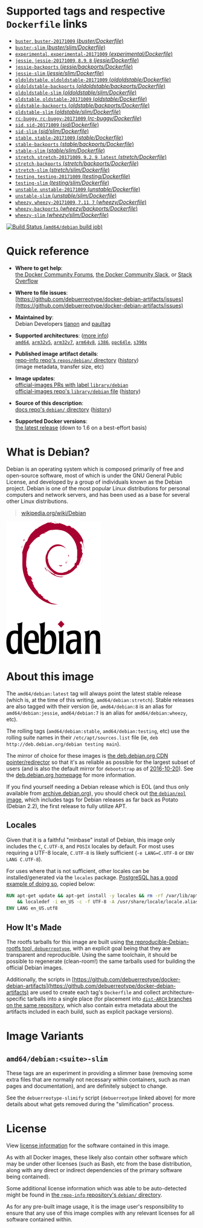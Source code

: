 <!--

********************************************************************************

WARNING:

    DO NOT EDIT "debian/README.md"

    IT IS AUTO-GENERATED

    (from the other files in "debian/" combined with a set of templates)

********************************************************************************

-->

# Supported tags and respective `Dockerfile` links

-	[`buster`, `buster-20171009` (*buster/Dockerfile*)](https://github.com/debuerreotype/docker-debian-artifacts/blob/de09dd55b6328b37b89a33e76b698f9dbe611fab/buster/Dockerfile)
-	[`buster-slim` (*buster/slim/Dockerfile*)](https://github.com/debuerreotype/docker-debian-artifacts/blob/de09dd55b6328b37b89a33e76b698f9dbe611fab/buster/slim/Dockerfile)
-	[`experimental`, `experimental-20171009` (*experimental/Dockerfile*)](https://github.com/debuerreotype/docker-debian-artifacts/blob/de09dd55b6328b37b89a33e76b698f9dbe611fab/experimental/Dockerfile)
-	[`jessie`, `jessie-20171009`, `8.9`, `8` (*jessie/Dockerfile*)](https://github.com/debuerreotype/docker-debian-artifacts/blob/de09dd55b6328b37b89a33e76b698f9dbe611fab/jessie/Dockerfile)
-	[`jessie-backports` (*jessie/backports/Dockerfile*)](https://github.com/debuerreotype/docker-debian-artifacts/blob/de09dd55b6328b37b89a33e76b698f9dbe611fab/jessie/backports/Dockerfile)
-	[`jessie-slim` (*jessie/slim/Dockerfile*)](https://github.com/debuerreotype/docker-debian-artifacts/blob/de09dd55b6328b37b89a33e76b698f9dbe611fab/jessie/slim/Dockerfile)
-	[`oldoldstable`, `oldoldstable-20171009` (*oldoldstable/Dockerfile*)](https://github.com/debuerreotype/docker-debian-artifacts/blob/de09dd55b6328b37b89a33e76b698f9dbe611fab/oldoldstable/Dockerfile)
-	[`oldoldstable-backports` (*oldoldstable/backports/Dockerfile*)](https://github.com/debuerreotype/docker-debian-artifacts/blob/de09dd55b6328b37b89a33e76b698f9dbe611fab/oldoldstable/backports/Dockerfile)
-	[`oldoldstable-slim` (*oldoldstable/slim/Dockerfile*)](https://github.com/debuerreotype/docker-debian-artifacts/blob/de09dd55b6328b37b89a33e76b698f9dbe611fab/oldoldstable/slim/Dockerfile)
-	[`oldstable`, `oldstable-20171009` (*oldstable/Dockerfile*)](https://github.com/debuerreotype/docker-debian-artifacts/blob/de09dd55b6328b37b89a33e76b698f9dbe611fab/oldstable/Dockerfile)
-	[`oldstable-backports` (*oldstable/backports/Dockerfile*)](https://github.com/debuerreotype/docker-debian-artifacts/blob/de09dd55b6328b37b89a33e76b698f9dbe611fab/oldstable/backports/Dockerfile)
-	[`oldstable-slim` (*oldstable/slim/Dockerfile*)](https://github.com/debuerreotype/docker-debian-artifacts/blob/de09dd55b6328b37b89a33e76b698f9dbe611fab/oldstable/slim/Dockerfile)
-	[`rc-buggy`, `rc-buggy-20171009` (*rc-buggy/Dockerfile*)](https://github.com/debuerreotype/docker-debian-artifacts/blob/de09dd55b6328b37b89a33e76b698f9dbe611fab/rc-buggy/Dockerfile)
-	[`sid`, `sid-20171009` (*sid/Dockerfile*)](https://github.com/debuerreotype/docker-debian-artifacts/blob/de09dd55b6328b37b89a33e76b698f9dbe611fab/sid/Dockerfile)
-	[`sid-slim` (*sid/slim/Dockerfile*)](https://github.com/debuerreotype/docker-debian-artifacts/blob/de09dd55b6328b37b89a33e76b698f9dbe611fab/sid/slim/Dockerfile)
-	[`stable`, `stable-20171009` (*stable/Dockerfile*)](https://github.com/debuerreotype/docker-debian-artifacts/blob/de09dd55b6328b37b89a33e76b698f9dbe611fab/stable/Dockerfile)
-	[`stable-backports` (*stable/backports/Dockerfile*)](https://github.com/debuerreotype/docker-debian-artifacts/blob/de09dd55b6328b37b89a33e76b698f9dbe611fab/stable/backports/Dockerfile)
-	[`stable-slim` (*stable/slim/Dockerfile*)](https://github.com/debuerreotype/docker-debian-artifacts/blob/de09dd55b6328b37b89a33e76b698f9dbe611fab/stable/slim/Dockerfile)
-	[`stretch`, `stretch-20171009`, `9.2`, `9`, `latest` (*stretch/Dockerfile*)](https://github.com/debuerreotype/docker-debian-artifacts/blob/de09dd55b6328b37b89a33e76b698f9dbe611fab/stretch/Dockerfile)
-	[`stretch-backports` (*stretch/backports/Dockerfile*)](https://github.com/debuerreotype/docker-debian-artifacts/blob/de09dd55b6328b37b89a33e76b698f9dbe611fab/stretch/backports/Dockerfile)
-	[`stretch-slim` (*stretch/slim/Dockerfile*)](https://github.com/debuerreotype/docker-debian-artifacts/blob/de09dd55b6328b37b89a33e76b698f9dbe611fab/stretch/slim/Dockerfile)
-	[`testing`, `testing-20171009` (*testing/Dockerfile*)](https://github.com/debuerreotype/docker-debian-artifacts/blob/de09dd55b6328b37b89a33e76b698f9dbe611fab/testing/Dockerfile)
-	[`testing-slim` (*testing/slim/Dockerfile*)](https://github.com/debuerreotype/docker-debian-artifacts/blob/de09dd55b6328b37b89a33e76b698f9dbe611fab/testing/slim/Dockerfile)
-	[`unstable`, `unstable-20171009` (*unstable/Dockerfile*)](https://github.com/debuerreotype/docker-debian-artifacts/blob/de09dd55b6328b37b89a33e76b698f9dbe611fab/unstable/Dockerfile)
-	[`unstable-slim` (*unstable/slim/Dockerfile*)](https://github.com/debuerreotype/docker-debian-artifacts/blob/de09dd55b6328b37b89a33e76b698f9dbe611fab/unstable/slim/Dockerfile)
-	[`wheezy`, `wheezy-20171009`, `7.11`, `7` (*wheezy/Dockerfile*)](https://github.com/debuerreotype/docker-debian-artifacts/blob/de09dd55b6328b37b89a33e76b698f9dbe611fab/wheezy/Dockerfile)
-	[`wheezy-backports` (*wheezy/backports/Dockerfile*)](https://github.com/debuerreotype/docker-debian-artifacts/blob/de09dd55b6328b37b89a33e76b698f9dbe611fab/wheezy/backports/Dockerfile)
-	[`wheezy-slim` (*wheezy/slim/Dockerfile*)](https://github.com/debuerreotype/docker-debian-artifacts/blob/de09dd55b6328b37b89a33e76b698f9dbe611fab/wheezy/slim/Dockerfile)

[![Build Status](https://doi-janky.infosiftr.net/job/multiarch/job/amd64/job/debian/badge/icon) (`amd64/debian` build job)](https://doi-janky.infosiftr.net/job/multiarch/job/amd64/job/debian/)

# Quick reference

-	**Where to get help**:  
	[the Docker Community Forums](https://forums.docker.com/), [the Docker Community Slack](https://blog.docker.com/2016/11/introducing-docker-community-directory-docker-community-slack/), or [Stack Overflow](https://stackoverflow.com/search?tab=newest&q=docker)

-	**Where to file issues**:  
	[https://github.com/debuerreotype/docker-debian-artifacts/issues](https://github.com/debuerreotype/docker-debian-artifacts/issues)

-	**Maintained by**:  
	Debian Developers [tianon](https://qa.debian.org/developer.php?login=tianon) and [paultag](https://qa.debian.org/developer.php?login=paultag)

-	**Supported architectures**: ([more info](https://github.com/docker-library/official-images#architectures-other-than-amd64))  
	[`amd64`](https://hub.docker.com/r/amd64/debian/), [`arm32v5`](https://hub.docker.com/r/arm32v5/debian/), [`arm32v7`](https://hub.docker.com/r/arm32v7/debian/), [`arm64v8`](https://hub.docker.com/r/arm64v8/debian/), [`i386`](https://hub.docker.com/r/i386/debian/), [`ppc64le`](https://hub.docker.com/r/ppc64le/debian/), [`s390x`](https://hub.docker.com/r/s390x/debian/)

-	**Published image artifact details**:  
	[repo-info repo's `repos/debian/` directory](https://github.com/docker-library/repo-info/blob/master/repos/debian) ([history](https://github.com/docker-library/repo-info/commits/master/repos/debian))  
	(image metadata, transfer size, etc)

-	**Image updates**:  
	[official-images PRs with label `library/debian`](https://github.com/docker-library/official-images/pulls?q=label%3Alibrary%2Fdebian)  
	[official-images repo's `library/debian` file](https://github.com/docker-library/official-images/blob/master/library/debian) ([history](https://github.com/docker-library/official-images/commits/master/library/debian))

-	**Source of this description**:  
	[docs repo's `debian/` directory](https://github.com/docker-library/docs/tree/master/debian) ([history](https://github.com/docker-library/docs/commits/master/debian))

-	**Supported Docker versions**:  
	[the latest release](https://github.com/docker/docker-ce/releases/latest) (down to 1.6 on a best-effort basis)

# What is Debian?

Debian is an operating system which is composed primarily of free and open-source software, most of which is under the GNU General Public License, and developed by a group of individuals known as the Debian project. Debian is one of the most popular Linux distributions for personal computers and network servers, and has been used as a base for several other Linux distributions.

> [wikipedia.org/wiki/Debian](https://en.wikipedia.org/wiki/Debian)

![logo](https://raw.githubusercontent.com/docker-library/docs/b449be7df57e9ed9086bb5821bfb5d6cdc5d67a4/debian/logo.png)

# About this image

The `amd64/debian:latest` tag will always point the latest stable release (which is, at the time of this writing, `amd64/debian:stretch`). Stable releases are also tagged with their version (ie, `amd64/debian:8` is an alias for `amd64/debian:jessie`, `amd64/debian:7` is an alias for `amd64/debian:wheezy`, etc).

The rolling tags (`amd64/debian:stable`, `amd64/debian:testing`, etc) use the rolling suite names in their `/etc/apt/sources.list` file (ie, `deb http://deb.debian.org/debian testing main`).

The mirror of choice for these images is [the deb.debian.org CDN pointer/redirector](https://deb.debian.org) so that it's as reliable as possible for the largest subset of users (and is also the default mirror for `debootstrap` as of [2016-10-20](https://anonscm.debian.org/cgit/d-i/debootstrap.git/commit/?id=9e8bc60ad1ccf3a25ce7890526b70059f3e770de)). See the [deb.debian.org homepage](https://deb.debian.org) for more information.

If you find yourself needing a Debian release which is EOL (and thus only available from [archive.debian.org](http://archive.debian.org)), you should check out [the `debian/eol` image](https://hub.docker.com/r/debian/eol/), which includes tags for Debian releases as far back as Potato (Debian 2.2), the first release to fully utilize APT.

## Locales

Given that it is a faithful "minbase" install of Debian, this image only includes the `C`, `C.UTF-8`, and `POSIX` locales by default. For most uses requiring a UTF-8 locale, `C.UTF-8` is likely sufficient (`-e LANG=C.UTF-8` or `ENV LANG C.UTF-8`).

For uses where that is not sufficient, other locales can be installed/generated via the `locales` package. [PostgreSQL has a good example of doing so](https://github.com/docker-library/postgres/blob/69bc540ecfffecce72d49fa7e4a46680350037f9/9.6/Dockerfile#L21-L24), copied below:

```dockerfile
RUN apt-get update && apt-get install -y locales && rm -rf /var/lib/apt/lists/* \
	&& localedef -i en_US -c -f UTF-8 -A /usr/share/locale/locale.alias en_US.UTF-8
ENV LANG en_US.utf8
```

## How It's Made

The rootfs tarballs for this image are built using [the reproducible-Debian-rootfs tool, `debuerreotype`](https://github.com/debuerreotype/debuerreotype), with an explicit goal being that they are transparent and reproducible. Using the same toolchain, it should be possible to regenerate (clean-room!) the same tarballs used for building the official Debian images.

Additionally, the scripts in [https://github.com/debuerreotype/docker-debian-artifacts](https://github.com/debuerreotype/docker-debian-artifacts) are used to create each tag's `Dockerfile` and collect architecture-specific tarballs into a single place (for placement into [`dist-ARCH` branches on the same repository](https://github.com/debuerreotype/docker-debian-artifacts/branches), which also contain extra metadata about the artifacts included in each build, such as explicit package versions).

# Image Variants

## `amd64/debian:<suite>-slim`

These tags are an experiment in providing a slimmer base (removing some extra files that are normally not necessary within containers, such as man pages and documentation), and are definitely subject to change.

See the `debuerreotype-slimify` script (`debuerreotype` linked above) for more details about what gets removed during the "slimification" process.

# License

View [license information](https://www.debian.org/social_contract#guidelines) for the software contained in this image.

As with all Docker images, these likely also contain other software which may be under other licenses (such as Bash, etc from the base distribution, along with any direct or indirect dependencies of the primary software being contained).

Some additional license information which was able to be auto-detected might be found in [the `repo-info` repository's `debian/` directory](https://github.com/docker-library/repo-info/tree/master/repos/debian).

As for any pre-built image usage, it is the image user's responsibility to ensure that any use of this image complies with any relevant licenses for all software contained within.
